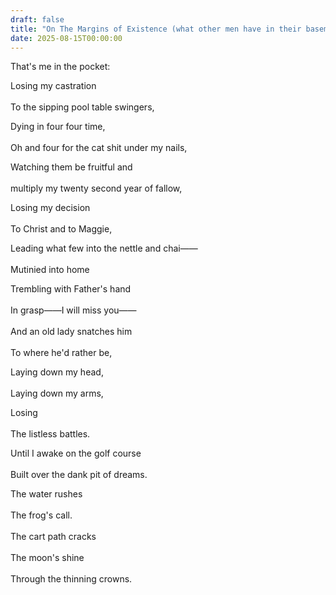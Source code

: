 ```yaml
---
draft: false
title: "On The Margins of Existence (what other men have in their basements)"
date: 2025-08-15T00:00:00
---
```


That's me in the pocket:

Losing my castration <br>  
To the sipping pool table swingers,

Dying in four four time, <br>  
Oh and four for the cat shit under my nails,

Watching them be fruitful and <br>  
multiply my twenty second year of fallow,

Losing my decision <br>  
To Christ and to Maggie,

Leading what few into the nettle and chai—— <br>  
Mutinied into home 

Trembling with Father's hand <br>  
In grasp——I will miss you—— <br>  
And an old lady snatches him <br>  
To where he'd rather be,

Laying down my head, <br>  
Laying down my arms, 

Losing <br>  
The listless battles. 

Until I awake on the golf course <br>  
Built over the dank pit of dreams.

The water rushes <br>  
The frog's call. <br>  
The cart path cracks <br>  
The moon's shine <br>  
Through the thinning crowns. 
 

